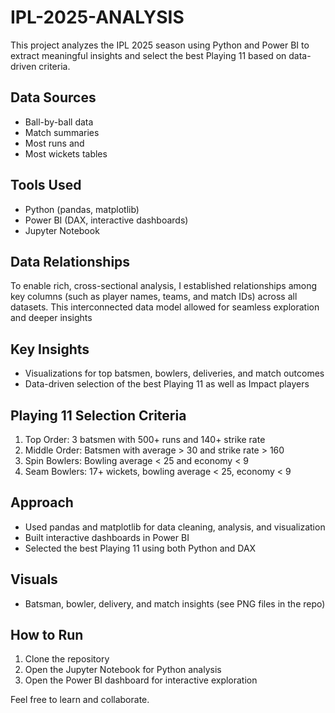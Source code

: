 # IPL-2025-ANALYSIS

This project analyzes the IPL 2025 season using Python and Power BI to extract meaningful insights and select the best Playing 11 based on data-driven criteria.

## Data Sources
- Ball-by-ball data
- Match summaries
- Most runs and 
- Most wickets tables

## Tools Used
- Python (pandas, matplotlib)
- Power BI (DAX, interactive dashboards)
- Jupyter Notebook

## Data Relationships
To enable rich, cross-sectional analysis, I established relationships among key columns (such as player names, teams, and match IDs) across all datasets. This interconnected data model allowed for seamless exploration and deeper insights

## Key Insights
- Visualizations for top batsmen, bowlers, deliveries, and match outcomes
- Data-driven selection of the best Playing 11 as well as Impact players

## Playing 11 Selection Criteria
1. Top Order: 3 batsmen with 500+ runs and 140+ strike rate
2. Middle Order: Batsmen with average > 30 and strike rate > 160
3. Spin Bowlers: Bowling average < 25 and economy < 9
4. Seam Bowlers: 17+ wickets, bowling average < 25, economy < 9

## Approach
- Used pandas and matplotlib for data cleaning, analysis, and visualization
- Built interactive dashboards in Power BI
- Selected the best Playing 11 using both Python and DAX

## Visuals
- Batsman, bowler, delivery, and match insights (see PNG files in the repo)

## How to Run
1. Clone the repository
2. Open the Jupyter Notebook for Python analysis
3. Open the Power BI dashboard for interactive exploration

Feel free to learn and collaborate.
